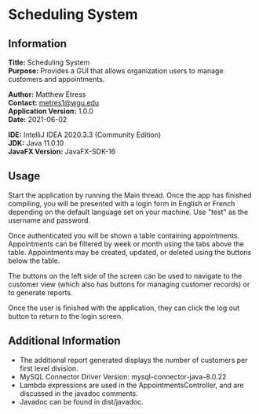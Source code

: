 # Scheduling System


## Information

**Title:** Scheduling System  
**Purpose:** Provides a GUI that allows organization users to manage customers and appointments.  


**Author:** Matthew Etress  
**Contact:** metres1@wgu.edu  
**Application Version:** 1.0.0  
**Date:** 2021-06-02  


**IDE:** IntelliJ IDEA 2020.3.3 (Community Edition)  
**JDK:** Java 11.0.10  
**JavaFX Version:** JavaFX-SDK-16  


## Usage
Start the application by running the Main thread.
Once the app has finished compiling, you will be presented with a login form in English or French
depending on the default language set on your machine. Use "test" as the username and password.

Once authenticated you will be shown a table containing appointments.
Appointments can be filtered by week or month using the tabs above the table.
Appointments may be created, updated, or deleted using the buttons below the table.

The buttons on the left side of the screen can be used to navigate to the customer view (which also has buttons
for managing customer records) or to generate reports.

Once the user is finished with the application, they can click the log out button to return to the login screen.


## Additional Information
- The additional report generated displays the number of customers per first level division.
- MySQL Connector Driver Version: mysql-connector-java-8.0.22
- Lambda expressions are used in the AppointmentsController, and are discussed in the javadoc comments.
- Javadoc can be found in dist/javadoc.
